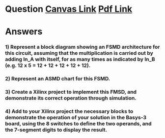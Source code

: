 # Question [Canvas Link](https://usn.instructure.com/courses/20282/discussion_topics/129431) [Pdf Link](W02_Jan_15_D3_Binary_multiplication_with_a_FSMD.pdf)

# Answers
### 1) Represent a block diagram showing an FSMD architecture for this circuit, assuming that the multiplication is carried out by adding In_A with itself, for as many times as indicated by In_B (e.g. 12 x 5 = 12 + 12 + 12 + 12 + 12).

### 2) Represent an ASMD chart for this FSMD.

### 3) Create a Xilinx project to implement this FMSD, and demonstrate its correct operation through simulation.

### 4) Add to your Xilinx project the necessary blocks to demonstrate the operation of your solution in the Basys-3 board, using the 8 switches to define the two operands, and the 7-segment digits to display the result.
